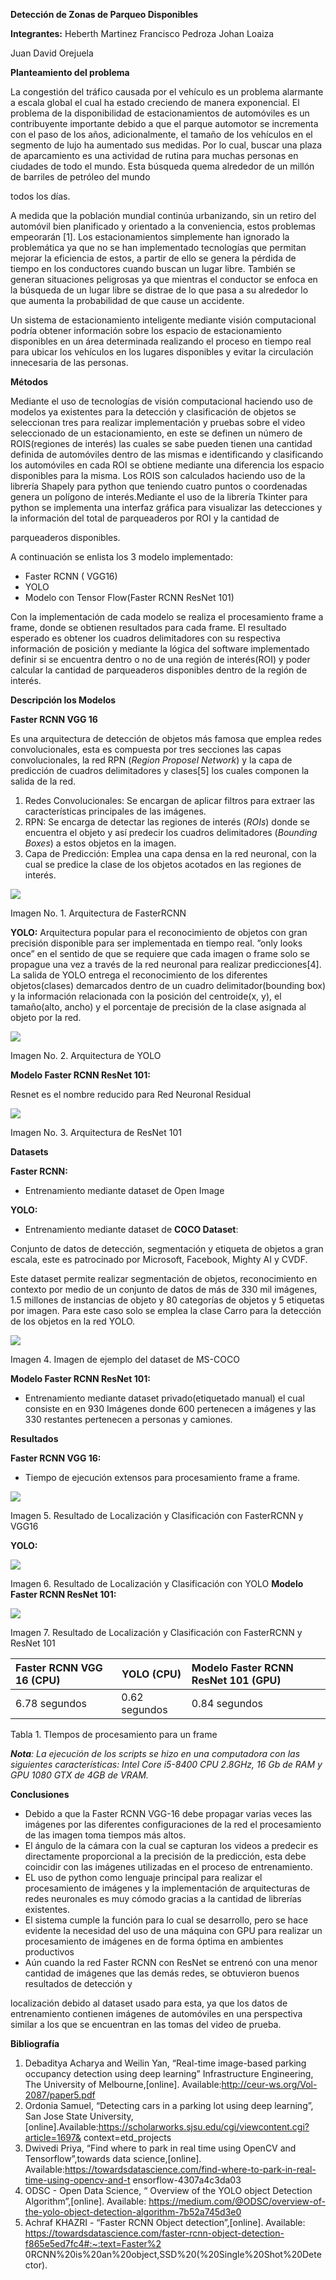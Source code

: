 ﻿**Detección de Zonas de Parqueo Disponibles**

**Integrantes:** Heberth Martinez Francisco Pedroza Johan Loaiza

Juan David Orejuela

**Planteamiento del problema**

La congestión del tráfico causada por el vehículo es un problema alarmante a escala global el cual ha estado creciendo de manera exponencial. El problema de la disponibilidad de estacionamientos de automóviles es un contribuyente importante debido a que el parque automotor se incrementa con el paso de los años, adicionalmente, el tamaño de los vehículos en el segmento de lujo ha aumentado sus medidas. Por lo cual, buscar una plaza de aparcamiento es una actividad de rutina para muchas personas en ciudades de todo el mundo. Esta búsqueda quema alrededor de un millón de barriles de petróleo del mundo

todos los días.

A medida que la población mundial continúa urbanizando, sin un retiro del automóvil bien planificado y orientado a la conveniencia, estos problemas empeorarán [1]. Los estacionamientos simplemente han ignorado la problemática ya que no se han implementado tecnologías que permitan mejorar la eficiencia de estos, a partir de ello se genera la pérdida de tiempo en los conductores cuando buscan un lugar libre. También se generan situaciones peligrosas ya que mientras el conductor se enfoca en la búsqueda de un lugar libre se distrae de lo que pasa a su alrededor lo que aumenta la probabilidad de que cause un accidente.

Un sistema de estacionamiento inteligente mediante visión computacional podría obtener información sobre los espacio de estacionamiento disponibles en un área determinada realizando el proceso en tiempo real para ubicar los vehículos en los lugares disponibles y evitar la circulación innecesaria de las personas.

**Métodos**

Mediante el uso de tecnologías de visión computacional haciendo uso de modelos ya existentes para la detección y clasificación de objetos se seleccionan tres para realizar implementación y pruebas sobre el video seleccionado de un estacionamiento, en este se definen un número de ROIS(regiones de interés) las cuales se sabe pueden tienen una cantidad definida de automóviles dentro de las mismas e identificando y clasificando los automóviles en cada ROI se obtiene mediante una diferencia los espacio disponibles para la misma. Los ROIS son calculados haciendo uso de la librería Shapely para python que teniendo cuatro puntos o coordenadas genera un polígono de interés.Mediante el uso de la librería Tkinter para python se implementa una interfaz gráfica para visualizar las detecciones y la información del total de parqueaderos por ROI y la cantidad de

parqueaderos disponibles.

A continuación se enlista los 3 modelo implementado:

- Faster RCNN ( VGG16)
- YOLO
- Modelo con Tensor Flow(Faster RCNN ResNet 101)

Con la implementación de cada modelo se realiza el procesamiento frame a frame, donde se obtienen resultados para cada frame. El resultado esperado es obtener los cuadros delimitadores con su respectiva información de posición y mediante la lógica del software implementado definir si se encuentra dentro o no de una región de interés(ROI) y poder calcular la cantidad de parqueaderos disponibles dentro de la región de interés.

**Descripción los Modelos**

**Faster RCNN VGG 16**

Es una arquitectura de detección de objetos más famosa que emplea redes convolucionales, esta es compuesta por tres secciones las capas convolucionales, la red RPN (*Region Proposel Network*) y la capa de predicción de cuadros delimitadores y clases[5] los cuales componen la salida de la red.

1. Redes Convolucionales: Se encargan de aplicar filtros para extraer las características principales de las imágenes.
1. RPN: Se encarga de detectar las regiones de interés (*ROIs*) donde se encuentra el objeto y así predecir los cuadros delimitadores (*Bounding Boxes*) a estos objetos en la imagen.
1. Capa de Predicción: Emplea una capa densa en la red neuronal, con la cual se predice la clase de los objetos acotados en las regiones de interés.

![](https://raw.githubusercontent.com/orejuelajd/parking_space_detection/master/documentation/raw_files/Aspose.Words.10eed888-fc97-461d-b4bc-f1107494bcc1.001.png)

Imagen No. 1. Arquitectura de FasterRCNN

**YOLO:** Arquitectura popular para el reconocimiento de objetos con gran precisión disponible para ser implementada en tiempo real. ”only looks once” en el sentido de que se requiere que cada imagen o frame solo se propague una vez a través de la red neuronal para realizar predicciones[4]. La salida de YOLO entrega el reconocimiento de los diferentes objetos(clases) demarcados dentro de un cuadro delimitador(bounding box) y la información relacionada con la posición del centroide(x, y), el tamaño(alto, ancho) y el porcentaje de precisión de la clase asignada al objeto por la red.

![](https://raw.githubusercontent.com/orejuelajd/parking_space_detection/master/documentation/raw_files/Aspose.Words.10eed888-fc97-461d-b4bc-f1107494bcc1.002.png)

Imagen No. 2. Arquitectura de YOLO

**Modelo Faster RCNN ResNet 101:**

Resnet es el nombre reducido para Red Neuronal Residual

![](https://raw.githubusercontent.com/orejuelajd/parking_space_detection/master/documentation/raw_files/Aspose.Words.10eed888-fc97-461d-b4bc-f1107494bcc1.003.jpeg)

Imagen No. 3. Arquitectura de ResNet 101

**Datasets**

**Faster RCNN:**

- Entrenamiento mediante dataset de Open Image

**YOLO:**

- Entrenamiento mediante dataset de **COCO Dataset**:

Conjunto de datos de detección, segmentación y etiqueta de objetos a gran escala, este es patrocinado por Microsoft, Facebook, Mighty AI y CVDF.

Este dataset permite realizar  segmentación de objetos, reconocimiento en contexto por medio de un conjunto de datos de más de 330 mil imágenes, 1.5 millones de instancias de objeto y 80 categorías de objetos y 5 etiquetas por imagen. Para este caso solo se emplea la clase Carro para la detección de los objetos en la red YOLO.

![](https://raw.githubusercontent.com/orejuelajd/parking_space_detection/master/documentation/raw_files/Aspose.Words.10eed888-fc97-461d-b4bc-f1107494bcc1.004.jpeg)

Imagen 4. Imagen de ejemplo del dataset de MS-COCO

**Modelo Faster RCNN ResNet 101:**

- Entrenamiento mediante dataset privado(etiquetado manual) el cual consiste en en 930 Imágenes donde 600 pertenecen a imágenes y las 330 restantes pertenecen a personas y camiones.

**Resultados**

**Faster RCNN VGG 16:**

- Tiempo de ejecución extensos para procesamiento frame a frame.

![](https://raw.githubusercontent.com/orejuelajd/parking_space_detection/master/documentation/raw_files/Aspose.Words.10eed888-fc97-461d-b4bc-f1107494bcc1.005.jpeg)

Imagen 5. Resultado de Localización y Clasificación con FasterRCNN y VGG16

**YOLO:**

![](https://raw.githubusercontent.com/orejuelajd/parking_space_detection/master/documentation/raw_files/Aspose.Words.10eed888-fc97-461d-b4bc-f1107494bcc1.006.jpeg)

Imagen 6. Resultado de Localización y Clasificación con YOLO **Modelo Faster RCNN ResNet 101:**

![](https://raw.githubusercontent.com/orejuelajd/parking_space_detection/master/documentation/raw_files/Aspose.Words.10eed888-fc97-461d-b4bc-f1107494bcc1.007.jpeg)

Imagen 7. Resultado de Localización y Clasificación con FasterRCNN y ResNet 101



|Faster RCNN VGG 16 (CPU)|YOLO (CPU)|Modelo Faster RCNN ResNet 101 (GPU)|
| :- | - | :- |
|6.78 segundos|0.62 segundos|0.84 segundos|
Tabla 1. TIempos de procesamiento para un frame

***Nota**: La ejecución de los scripts se hizo en una computadora con las siguientes características: Intel Core i5-8400 CPU 2.8GHz, 16 Gb de RAM y GPU 1080 GTX de 4GB de VRAM.*

**Conclusiones**

- Debido a que la Faster RCNN VGG-16 debe propagar varias veces las imágenes por las diferentes configuraciones de la red el procesamiento de las imagen toma tiempos más altos.
- El ángulo de la cámara con la cual se capturan los videos a predecir es directamente proporcional a la precisión de la predicción, esta debe coincidir con las imágenes utilizadas en el proceso de entrenamiento.
- EL uso de python como lenguaje principal para realizar el procesamiento de imágenes y la implementación de arquitecturas de redes neuronales es muy cómodo gracias a la cantidad de librerías existentes.
- El sistema cumple la función para lo cual se desarrollo, pero se hace evidente la necesidad del uso de una máquina con GPU para realizar un procesamiento de imágenes en de forma óptima en ambientes productivos
- Aún cuando la red Faster RCNN con ResNet se entrenó con una menor cantidad de imágenes que las demás redes, se obtuvieron buenos resultados de detección y

localización debido al dataset usado para esta, ya que los datos de entrenamiento contienen imágenes de automóviles en una perspectiva similar a los que se encuentran en las tomas del video de prueba.

**Bibliografía**

1. Debaditya Acharya and Weilin Yan, “Real-time image-based parking occupancy detection using deep learning” Infrastructure Engineering, The University of Melbourne,[online]. Available:http://ceur-ws.org/Vol-2087/paper5.pdf
1. Ordonia Samuel, “Detecting cars in a parking lot using deep learning”, San Jose State University,[online].Available:https://scholarworks.sjsu.edu/cgi/viewcontent.cgi?article=1697& context=etd\_projects
1. Dwivedi Priya, “Find where to park in real time using OpenCV and Tensorflow”,towards data science,[online]. Available:https://towardsdatascience.com/find-where-to-park-in-real-time-using-opencv-and-t ensorflow-4307a4c3da03
1. ODSC - Open Data Science, “ Overview of the YOLO object Detection Algorithm”,[online]. Available: <https://medium.com/@ODSC/overview-of-the-yolo-object-detection-algorithm-7b52a745d3e0>
1. Achraf KHAZRI - “Faster RCNN Object detection”,[online]. Available: https://towardsdatascience.com/faster-rcnn-object-detection-f865e5ed7fc4#:~:text=Faster%2 0RCNN%20is%20an%20object,SSD%20(%20Single%20Shot%20Detector).
